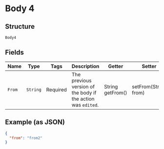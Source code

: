 
# Body 4

## Structure

`Body4`

## Fields

| Name | Type | Tags | Description | Getter | Setter |
|  --- | --- | --- | --- | --- | --- |
| `From` | `String` | Required | The previous version of the body if the action was `edited`. | String getFrom() | setFrom(String from) |

## Example (as JSON)

```json
{
  "from": "from2"
}
```


